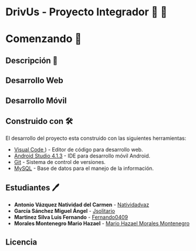 # DrivUs - Proyecto Integrador :car: :car:	 


# Comenzando :rocket:
## Descripción :raised_hands:


## Desarrollo Web


## Desarrollo Móvil


## Construido con :hammer_and_wrench:
El desarrollo del proyecto esta construido con las siguientes herramientas: 
* [Visual Code ](https://code.visualstudio.com/)) - Editor de código para desarrollo web.
* [Android Studio 4.1.3](https://developer.android.com/studio) - IDE para desarrollo móvil Android.
* [Git](https://git-scm.com/downloads) - Sistema de control de versiones.
* [MySQL](https://www.mysql.com/downloads/) - Base de datos para el manejo de la información.

## Estudiantes :pen:
* **Antonio Vázquez Natividad del Carmen** - [Natividadvaz](https://github.com/natividadvaz)
* **García Sánchez Miguel Ángel** - [Jsolitario](https://github.com/Jsolitario)
* **Martinez Silva Luis Fernando** - [Fernando0409](https://github.com/Fernando0409)
* **Morales Montenegro Mario Hazael** - [Mario Hazael Morales Montenegro](https://github.com/PandaMorales)



## Licencia